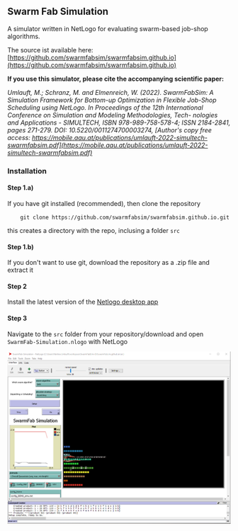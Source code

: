 ## Swarm Fab Simulation

A simulator written in NetLogo for evaluating swarm-based job-shop algorithms. 

The source ist available here: [https://github.com/swarmfabsim/swarmfabsim.github.io](https://github.com/swarmfabsim/swarmfabsim.github.io)

**If you use this simulator, please cite the accompanying scientific paper:**

_Umlauft, M.; Schranz, M. and Elmenreich, W. (2022). SwarmFabSim: A Simulation Framework for Bottom-up Optimization in Flexible
Job-Shop Scheduling using NetLogo. In Proceedings of the 12th International Conference on Simulation and Modeling Methodologies, Tech-
nologies and Applications - SIMULTECH, ISBN 978-989-758-578-4; ISSN 2184-2841, pages 271-279. DOI: 10.5220/0011274700003274, 
[Author's copy free access: https://mobile.aau.at/publications/umlauft-2022-simultech-swarmfabsim.pdf](https://mobile.aau.at/publications/umlauft-2022-simultech-swarmfabsim.pdf)_


### Installation

#### Step 1.a)

If you have git installed (recommended), then clone the repository

        git clone https://github.com/swarmfabsim/swarmfabsim.github.io.git
        
this creates a directory with the repo, inclusing a folder `src`

#### Step 1.b)

If you don't want to use git, download the repository as a .zip file and extract it

#### Step 2

Install the latest version of the [Netlogo desktop app](https://ccl.northwestern.edu/netlogo/download.shtml)

#### Step 3

Navigate to the `src` folder from your repository/download and open `SwarmFab-Simulation.nlogo` with NetLogo

![Screenshot of Swarmfabsim after startup](/pics/screenshot_startup.png?raw=true "Swarmfabsim GUI")


